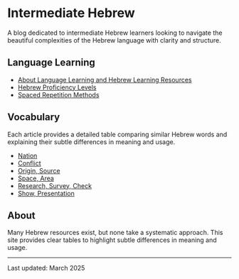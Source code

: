 # Intermediate Hebrew

A blog dedicated to intermediate Hebrew learners looking to navigate the beautiful complexities of the Hebrew language with clarity and structure.

## Language Learning
- [About Language Learning and Hebrew Learning Resources](/etc/about-language-learnig.md)
- [Hebrew Proficiency Levels](/etc/hebrew-proficiency-levels.md)
- [Spaced Repetition Methods](/etc/spaced-repetition-methods.md)

## Vocabulary
Each article provides a detailed table comparing similar Hebrew words and explaining their subtle differences in meaning and usage.
- [Nation](/topic/nation.md)
- [Conflict](/topic/dispute-conflict.md)
- [Origin, Source](/topic/origin-source.md)
- [Space, Area](/topic/space-area.md)
- [Research, Survey, Check](/topic/research-survey-check.md)
- [Show, Presentation](/topic/show-presentation.md)

## About
Many Hebrew resources exist, but none take a systematic approach. This site provides clear tables to highlight subtle differences in meaning and usage.

---

Last updated: March 2025
